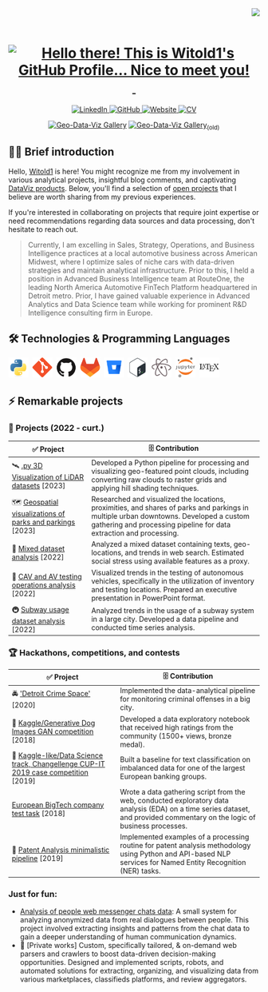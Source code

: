 <img align="right" src="https://visitor-badge.laobi.icu/badge?page_id=Witold1">
<h1 align="Center">
  <a href="https://git.io/typing-svg"><img src="https://readme-typing-svg.herokuapp.com?lines=Hello+there!+;This+is+Witold1's+GitHub+Profile...;Nice+to+meet+you!&center=true&size=25&width=600" alt="Hello there! This is Witold1's GitHub Profile... Nice to meet you!" />
  </a>
</h1>

<div align=center>
  <a href="https://www.linkedin.com/in/vital-yevtushenko/">
    <img src="https://img.shields.io/badge/LinkedIn-0077B5?style=for-the-badge&logo=linkedin&logoColor=white" title="LinkedIn"/>
  </a>
  <a href="https://witold1.github.io/">
    <img src="https://img.shields.io/badge/GitHub-100000?style=for-the-badge&logo=github&logoColor=white" title="GitHub"/>
  </a>
  <a href="https://witold1.github.io/">
    <img src="https://img.shields.io/badge/Website-0077B5?style=flat-square&logo=Google-chrome&logoColor=white" title="Website"/>
  </a>
  <a href="https://witold.page.link/CV">
    <img src="https://img.shields.io/badge/CV-100000?style=flat-square&logo=Google-chrome&logoColor=white" title="CV"/>
  </a>
</div>

<p align="center">
  <a href="https://witold1.github.io/"><img alt="Geo-Data-Viz Gallery" src="https://img.shields.io/badge/Web-Geo_|_Data Viz_Gallery-000000.svg?&style=flat-square&logo=Google-Chrome&logoColor=white&link=https://witold.page.link/CV"></a>
  <a href="https://witold.page.link/Viz"><img alt="Geo-Data-Viz Gallery" src="https://img.shields.io/badge/Web-DataViz_Portfolio-000000.svg?&style=flat-square&logo=Google-Chrome&logoColor=white&link=https://witold.page.link/CV"></a><sub>(old)</sub>
</p>

## :man_technologist: Brief introduction
Hello, [Witold1](https://witold1.github.io/) is here! You might recognize me from my involvement in various analytical projects, insightful blog comments, and captivating [DataViz products](https://witold1.github.io/). Below, you'll find a selection of [open projects](#-remarkable-projects) that I believe are worth sharing from my previous experiences.

If you're interested in collaborating on projects that require joint expertise or need recommendations regarding data sources and data processing, don't hesitate to reach out.

> Currently, I am excelling in Sales, Strategy, Operations, and Business Intelligence practices at a local automotive business across American Midwest, where I optimize sales of niche cars with data-driven strategies and maintain analytical infrastructure. Prior to this, I held a position in Advanced Business Intelligence team at RouteOne, the leading North America Automotive FinTech Platform headquartered in Detroit metro. Prior, I have gained valuable experience in Advanced Analytics and Data Science team while working for prominent R&D Intelligence consulting firm in Europe.

## :hammer_and_wrench: Technologies & Programming Languages
<div align=left>
  <img src="https://github.com/devicons/devicon/blob/master/icons/python/python-original.svg" title="Python" alt="Python" width="40" height="40"/>&nbsp;
  <img src="https://github.com/devicons/devicon/blob/master/icons/git/git-original.svg" title="Git" alt="Git" width="40" height="40"/>&nbsp;
  <img src="https://github.com/devicons/devicon/blob/master/icons/github/github-original.svg" title="GitHub" alt="GitHub" width="40" height="40"/>&nbsp;
  <img src="https://github.com/devicons/devicon/blob/master/icons/gitlab/gitlab-original.svg" title="Gitlab" alt="GitLab" width="40" height="40"/>&nbsp;
  <img src="https://github.com/devicons/devicon/blob/master/icons/bitbucket/bitbucket-original.svg" title="Bitbucket" alt="GitLab" width="40" height="40"/>&nbsp;
  <img src="https://github.com/devicons/devicon/blob/master/icons/bash/bash-original.svg" title="Bash/Shell/PowerShell" alt="Bash/Shell/PowerShell" width="40" height="40"/>&nbsp;
  <img src="https://github.com/devicons/devicon/blob/master/icons/atom/atom-original.svg" title="Atom" alt="Atom" width="40" height="40"/>&nbsp;
  <img src="https://github.com/devicons/devicon/blob/master/icons/jupyter/jupyter-original-wordmark.svg" title="Jupyter" alt="Jupyter" width="40" height="40"/>&nbsp;
  <img src="https://github.com/devicons/devicon/blob/master/icons/latex/latex-original.svg" title="LaTeX" alt="LaTeX" width="40" height="40"/>&nbsp;
</div>

## ⚡ Remarkable projects
### 📁 Projects (2022 - curt.)


  | ✅ Project | 🗄️ Contribution  |
  |---|---|
  | 🛰️ [.py 3D Visualization of LiDAR datasets](https://github.com/Witold1/urban_lidar_3d_practice) [2023] | Developed a Python pipeline for processing and visualizing geo-featured point clouds, including converting raw clouds to raster grids and applying hill shading techniques. |
  | 🗺️ [Geospatial visualizations of parks and parkings](https://github.com/Witold1/downtowns_parks_parkings) [2023] | Researched and visualized the locations, proximities, and shares of parks and parkings in multiple urban downtowns. Developed a custom gathering and processing pipeline for data extraction and processing. |
  | 📝 [Mixed dataset analysis](https://github.com/Witold1/quilt_test_task) [2022] | Analyzed a mixed dataset containing texts, geo-locations, and trends in web search. Estimated social stress using available features as a proxy. |
  | 🚙 [CAV and AV testing operations analysis](https://github.com/Witold1/CAV_data_case) [2022] | Visualized trends in the testing of autonomous vehicles, specifically in the utilization of inventory and testing locations. Prepared an executive presentation in PowerPoint format. |
  | 🚇 [Subway usage dataset analysis](https://github.com/Witold1/mta_data_research) [2022] | Analyzed trends in the usage of a subway system in a large city. Developed a data pipeline and conducted time series analysis. |

### 🏆 Hackathons, competitions, and contests

  | ✅ Project | 🗄️ Contribution  |
  |---|---|
  | 🚔 ['Detroit Crime Space'](https://github.com/Witold1/detroit_crime_space) [2020] | Implemented the data-analytical pipeline for monitoring criminal offenses in a big city. |
  | 🐶 [Kaggle/Generative Dog Images GAN competition](https://www.kaggle.com/witold1/quick-data-explanation-and-eda) [2018] | Developed a data exploratory notebook that received high ratings from the community (1500+ views, bronze medal). |
  | 🏦 [Kaggle-like/Data Science track, Changellenge CUP-IT 2019 case competition](https://www.kaggle.com/mihaon/cup-it-19-sample-baseline) [2019] | Built a baseline for text classification on imbalanced data for one of the largest European banking groups. |
  | [European BigTech company test task](https://github.com/Witold1/yandex_intern_hypercube_test) [2018] | Wrote a data gathering script from the web, conducted exploratory data analysis (EDA) on a time series dataset, and provided commentary on the logic of business processes. |
  | 📜 [Patent Analysis minimalistic pipeline](https://github.com/Witold1/patent_analysis) [2019] | Implemented examples of a processing routine for patent analysis methodology using Python and API-based NLP services for Named Entity Recognition (NER) tasks. |

### Just for fun:
  * [Analysis of people web messenger chats data](https://github.com/Witold1/messenger_chat_descriptive): A small system for analyzing anonymized data from real dialogues between people. This project involved extracting insights and patterns from the chat data to gain a deeper understanding of human communication dynamics.
  * 🤖 [Private works] Custom, specifically tailored, & on-demand web parsers and crawlers to boost data-driven decision-making opportunities. Designed and implemented scripts, robots, and automated solutions for extracting, organizing, and visualizing data from various marketplaces, classifieds platforms, and review aggregators.
